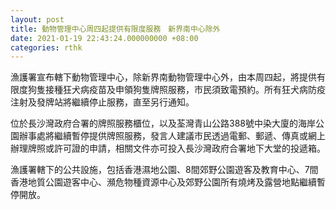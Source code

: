 ```yaml
---
layout: post
title: 動物管理中心周四起提供有限度服務　新界南中心除外
date: 2021-01-19 22:43:24.000000000 +08:00
categories: rthk
---
```


漁護署宣布轄下動物管理中心，除新界南動物管理中心外，由本周四起，將提供有限度狗隻接種狂犬病疫苗及申領狗隻牌照服務，市民須致電預約。所有狂犬病防疫注射及發牌站將繼續停止服務，直至另行通知。

位於長沙灣政府合署的牌照服務櫃位，以及荃灣青山公路388號中染大廈的海岸公園辦事處將繼續暫停提供牌照服務，發言人建議市民透過電郵、郵遞、傳真或網上辦理牌照或許可證的申請，相關文件亦可投入長沙灣政府合署地下大堂的投遞箱。

漁護署轄下的公共設施，包括香港濕地公園、8間郊野公園遊客及教育中心、7間香港地質公園遊客中心、瀕危物種資源中心及郊野公園所有燒烤及露營地點繼續暫停開放。
